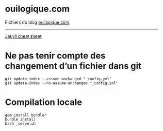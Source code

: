 # ouilogique.com

Fichiers du blog [ouilogique.com](https://ouilogique.com)

---

[Jekyll cheat sheet](http://ricostacruz.com/cheatsheets/jekyll.html)

# Ne pas tenir compte des changement d’un fichier dans git

    git update-index --assume-unchanged "_config.yml"
    git update-index --no-assume-unchanged "_config.yml"

# Compilation locale

    gem install bundler
    bundle install
    bash _serve.sh
